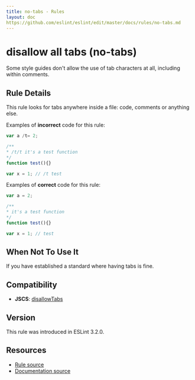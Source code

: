 ```yaml
---
title: no-tabs - Rules
layout: doc
https://github.com/eslint/eslint/edit/master/docs/rules/no-tabs.md
---
```

<!-- Note: No pull requests accepted for this file. See README.md in the root directory for details. -->

# disallow all tabs (no-tabs)

Some style guides don't allow the use of tab characters at all, including within comments.

## Rule Details

This rule looks for tabs anywhere inside a file: code, comments or anything else.

Examples of **incorrect** code for this rule:

```js
var a /t= 2;

/**
* /t/t it's a test function
*/
function test(){}

var x = 1; // /t test
```

Examples of **correct** code for this rule:

```js
var a = 2;

/**
* it's a test function
*/
function test(){}

var x = 1; // test
```

## When Not To Use It

If you have established a standard where having tabs is fine.

## Compatibility

* **JSCS**: [disallowTabs](http://jscs.info/rule/disallowTabs)

## Version

This rule was introduced in ESLint 3.2.0.

## Resources

* [Rule source](https://github.com/eslint/eslint/tree/master/lib/rules/no-tabs.js)
* [Documentation source](https://github.com/eslint/eslint/tree/master/docs/rules/no-tabs.md)
